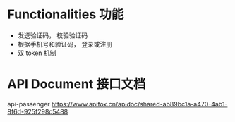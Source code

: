 # Functionalities 功能

- 发送验证码， 校验验证码
- 根据手机号和验证码， 登录或注册
- 双 token 机制

# API Document 接口文档
api-passenger
https://www.apifox.cn/apidoc/shared-ab89bc1a-a470-4ab1-8f6d-925f298c5488
